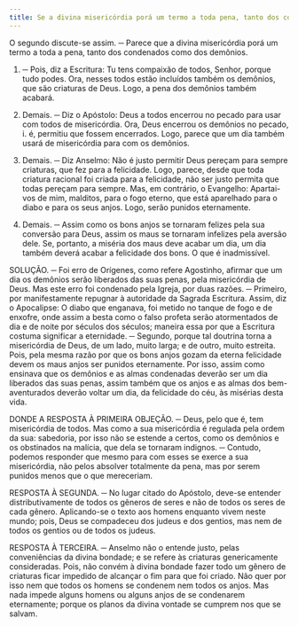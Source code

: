 ```yaml
---
title: Se a divina misericórdia porá um termo a toda pena, tanto dos condenados como dos demônios
---
```


O segundo discute-se assim. ─ Parece que a divina misericórdia porá um termo a toda a pena, tanto dos condenados como dos demônios.  

1. ─ Pois, diz a Escritura: Tu tens compaixão de todos, Senhor, porque tudo podes. Ora, nesses todos estão incluídos também os demônios, que são criaturas de Deus. Logo, a pena dos demônios também acabará.  

2. Demais. ─ Diz o Apóstolo: Deus a todos encerrou no pecado para usar com todos de misericórdia. Ora, Deus encerrou os demônios no pecado, i. é, permitiu que fossem encerrados. Logo, parece que um dia também usará de misericórdia para com os demônios.  

3. Demais. ─ Diz Anselmo: Não é justo permitir Deus pereçam para sempre criaturas, que fez para a felicidade. Logo, parece, desde que toda criatura racional foi criada para a felicidade, não ser justo permita que todas pereçam para sempre.  Mas, em contrário, o Evangelho: Apartai-vos de mim, malditos, para o fogo eterno, que está aparelhado para o diabo e para os seus anjos. Logo, serão punidos eternamente.  

2. Demais. ─ Assim como os bons anjos se tornaram felizes pela sua conversão para Deus, assim os maus se tornaram infelizes pela aversão dele. Se, portanto, a miséria dos maus deve acabar um dia, um dia também deverá acabar a felicidade dos bons. O que é inadmissível.  

SOLUÇÃO. ─ Foi erro de Orígenes, como refere Agostinho, afirmar que um dia os demônios serão liberados das suas penas, pela misericórdia de Deus. Mas este erro foi condenado pela Igreja, por duas razões. ─ Primeiro, por manifestamente repugnar à autoridade da Sagrada Escritura. Assim, diz o Apocalipse: O diabo que enganava, foi metido no tanque de fogo e de enxofre, onde assim a besta como o falso profeta serão atormentados de dia e de noite por séculos dos séculos; maneira essa por que a Escritura costuma significar a eternidade. ─ Segundo, porque tal doutrina torna a misericórdia de Deus, de um lado, muito larga; e de outro, muito estreita. Pois, pela mesma razão por que os bons anjos gozam da eterna felicidade devem os maus anjos ser punidos eternamente. Por isso, assim como ensinava que os demônios e as almas condenadas deverão ser um dia liberados das suas penas, assim também que os anjos e as almas dos bem-aventurados deverão voltar um dia, da felicidade do céu, às misérias desta vida.  

DONDE A RESPOSTA À PRIMEIRA OBJEÇÃO. ─ Deus, pelo que é, tem misericórdia de todos. Mas como a sua misericórdia é regulada pela ordem da sua: sabedoria, por isso não se estende a certos, como os demônios e os obstinados na malícia, que dela se tornaram indignos. ─ Contudo, podemos responder que mesmo para com esses se exerce a sua misericórdia, não pelos absolver totalmente da pena, mas por serem punidos menos que o que mereceriam.  

RESPOSTA À SEGUNDA. ─ No lugar citado do Apóstolo, deve-se entender distributivamente de todos os gêneros de seres e não de todos os seres de cada gênero. Aplicando-se o texto aos homens enquanto vivem neste mundo; pois, Deus se compadeceu dos judeus e dos gentios, mas nem de todos os gentios ou de todos os judeus.  

RESPOSTA À TERCEIRA. ─ Anselmo não o entende justo, pelas conveniências da divina bondade; e se refere às criaturas genericamente consideradas. Pois, não convém à divina bondade fazer todo um gênero de criaturas ficar impedido de alcançar o fim para que foi criado. Não quer por isso nem que todos os homens se condenem nem todos os anjos. Mas nada impede alguns homens ou alguns anjos de se condenarem eternamente; porque os planos da divina vontade se cumprem nos que se salvam.
